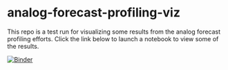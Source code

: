 # analog-forecast-profiling-viz

This repo is a test run for visualizing some results from the analog forecast profiling efforts. Click the link below to launch a notebook to view some of the results.

[![Binder](https://mybinder.org/badge_logo.svg)](https://mybinder.org/v2/gh/ua-snap/analog-forecast-profiling-viz/main?filepath=error_viz.ipynb)
